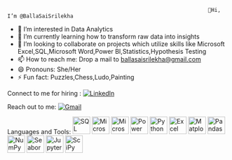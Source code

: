                                                                     👋Hi, I’m @BallaSaiSrilekha
- 👀 I’m interested in Data Analytics
- 🌱 I’m currently learning how to transform raw data into insights
- 💞️ I’m looking to collaborate on projects which utilize skills like Microsoft Excel,SQL,Microsoft Word,Power BI,Statistics,Hypothesis Testing
- 📫 How to reach me: Drop a mail to ballasaisrilekha@gmail.com
- 😄 Pronouns: She/Her
- ⚡ Fun fact: Puzzles,Chess,Ludo,Painting

Connect to me for hiring : [![LinkedIn](https://img.icons8.com/color/48/000000/linkedin.png)](https://www.linkedin.com/in/balla-sai-srilekha-13386b295/)



Reach out to me: [![Gmail](https://img.icons8.com/color/48/000000/gmail.png)](mailto:ballasaisrilekha@gmail.com)

Languages and Tools:  <img src="https://upload.wikimedia.org/wikipedia/commons/2/29/Postgresql_elephant.svg" alt="SQL" width="40" height="40"/>  <img src="https://img.icons8.com/color/48/000000/ms-word.png" alt="Microsoft Word" width="40" height="40"/>  <img src="https://img.icons8.com/fluency/48/000000/microsoft-office-2019.png" alt="Microsoft Office" width="40" height="40"/>  <img src="https://img.icons8.com/color/48/000000/power-bi.png" alt="Power BI" width="40" height="40"/> <img src="https://img.icons8.com/color/48/000000/python.png" alt="Python" width="40" height="40"/> <img src="https://img.icons8.com/color/48/000000/microsoft-excel-2019.png" alt="Excel" width="40" height="40"/> <img src="https://upload.wikimedia.org/wikipedia/commons/8/84/Matplotlib_icon.svg" alt="Matplotlib" width="40" height="40"/> <img src="https://upload.wikimedia.org/wikipedia/commons/e/ed/Pandas_logo.svg" alt="Pandas" width="40" height="40"/> <img src="https://upload.wikimedia.org/wikipedia/commons/3/31/NumPy_logo_2020.svg" alt="NumPy" width="40" height="40"/> <img src="https://seaborn.pydata.org/_images/logo-tall-lightbg.svg" alt="Seaborn" width="40" height="40"/> <img src="https://upload.wikimedia.org/wikipedia/commons/3/38/Jupyter_logo.svg" alt="Jupyter Notebooks" width="40" height="40"/> <img src="https://upload.wikimedia.org/wikipedia/commons/b/b2/SCIPY_2.svg" alt="SciPy" width="40" height="40"/> 



